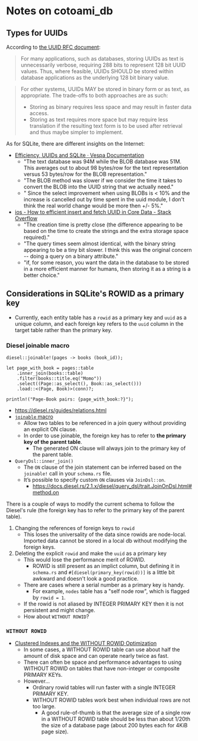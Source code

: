 # Notes on cotoami_db

## Types for UUIDs

According to [the UUID RFC document]((https://www.ietf.org/archive/id/draft-peabody-dispatch-new-uuid-format-04.html#name-dbms-and-database-considera)):

> For many applications, such as databases, storing UUIDs as text is unnecessarily verbose, requiring 288 bits to represent 128 bit UUID values. Thus, where feasible, UUIDs SHOULD be stored within database applications as the underlying 128 bit binary value.

> For other systems, UUIDs MAY be stored in binary form or as text, as appropriate. The trade-offs to both approaches are as such:
> * Storing as binary requires less space and may result in faster data access.
> * Storing as text requires more space but may require less translation if the resulting text form is to be used after retrieval and thus maybe simpler to implement.

As for SQLite, there are different insights on the Internet:

* [Efficiency, UUIDs and SQLite · Vespa Documentation](https://vespa-mrs.github.io/vespa.io/development/project_dev/database/DatabaseUuidEfficiency.html)
    * "The text database was 94M while the BLOB database was 51M. This averages out to about 98 bytes/row for the text representation versus 53 bytes/row for the BLOB representation."
    * "The BLOB method was slower if we consider the time it takes to convert the BLOB into the UUID string that we actually need."
    * " Since the select improvement when using BLOBs is < 10% and the increase is cancelled out by time spent in the uuid module, I don't think the real world change would be more then +/- 5%."
* [ios \- How to efficient insert and fetch UUID in Core Data \- Stack Overflow](https://stackoverflow.com/questions/11337324/how-to-efficient-insert-and-fetch-uuid-in-core-data/11337522#11337522)
    * "The creation time is pretty close (the difference appearing to be based on the time to create the strings and the extra storage space required)."
    * "The query times seem almost identical, with the binary string appearing to be a tiny bit slower. I think this was the original concern -- doing a query on a binary attribute."
    * "if, for some reason, you want the data in the database to be stored in a more efficient manner for humans, then storing it as a string is a better choice."

## Considerations in SQLite's ROWID as a primary key

* Currently, each entity table has a `rowid` as a primary key and `uuid` as a unique column, and each foreign key refers to the `uuid` column in the target table rather than the primary key.

### Diesel joinable macro

```
diesel::joinable!(pages -> books (book_id));
```

```
let page_with_book = pages::table
    .inner_join(books::table)
    .filter(books::title.eq("Momo"))
    .select((Page::as_select(), Book::as_select()))
    .load::<(Page, Book)>(conn)?;

println!("Page-Book pairs: {page_with_book:?}");
```

* <https://diesel.rs/guides/relations.html>
* [`joinable` macro](https://docs.rs/diesel/latest/diesel/macro.joinable.html)
    * Allow two tables to be referenced in a join query without providing an explicit ON clause.
    * In order to use joinable, the foreign key has to refer to **the primary key of the parent table**.
        * The generated ON clause will always join to the primary key of the parent table.
* `QueryDsl::inner_join()`
    * The `ON` clause of the join statement can be inferred based on the `joinable!` call in your `schema.rs` file.
    * It’s possible to specify custom `ON` clauses via `JoinDsl::on`.
        * <https://docs.diesel.rs/2.1.x/diesel/query_dsl/trait.JoinOnDsl.html#method.on>

There is a couple of ways to modify the current schema to follow the Diesel's rule (the foreign key has to refer to the primary key of the parent table).

1. Changing the references of foreign keys to `rowid`
    * This loses the universality of the data since rowids are node-local. Imported data cannot be stored in a local db without modifying the foreign keys.
2. Deleting the explicit `rowid` and make the `uuid` as a primary key
    * This would lose the performance merit of ROWID.
        * ROWID is still present as an implict column, but defining it in `schema.rs` and `#[diesel(primary_key(rowid))]` is a little bit awkward and doesn't look a good practice.
    * There are cases where a serial number as a primary key is handy.
        * For example, `nodes` table has a "self node row", which is flagged by `rowid = 1`.
    * If the rowid is not aliased by INTEGER PRIMARY KEY then it is not persistent and might change.
    * How about `WITHOUT ROWID`?

### `WITHOUT ROWID`

* [Clustered Indexes and the WITHOUT ROWID Optimization](https://www.sqlite.org/withoutrowid.html)
    * In some cases, a WITHOUT ROWID table can use about half the amount of disk space and can operate nearly twice as fast.
    * There can often be space and performance advantages to using WITHOUT ROWID on tables that have non-integer or composite PRIMARY KEYs.
    * However...
        * Ordinary rowid tables will run faster with a single INTEGER PRIMARY KEY.
        * WITHOUT ROWID tables work best when individual rows are not too large. 
            * A good rule-of-thumb is that the average size of a single row in a WITHOUT ROWID table should be less than about 1/20th the size of a database page (about 200 bytes each for 4KiB page size).

